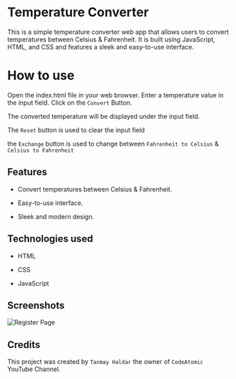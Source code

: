 # Temperature Converter

This is a simple temperature converter web app that allows users to convert temperatures between Celsius & Fahrenheit. It is built using JavaScript, HTML, and CSS and features a sleek and easy-to-use interface.

# How to use

Open the index.html file in your web browser.
Enter a temperature value in the input field.
Click on the `Convert` Button.

The converted temperature will be displayed under the input field.

The `Reset` button is used to clear the input field

the `Exchange` button is used to change between `Fahrenheit to Celsius` & `Celsius to Fahrenheit`


## Features

- Convert temperatures between Celsius & Fahrenheit.

- Easy-to-use interface.

- Sleek and modern design.

## Technologies used

- HTML

- CSS

- JavaScript

## Screenshots

![Register Page](https://drive.google.com/file/d/1tt9rMJvyMehfxJmLAFsZHcURtCMM8GaY)

## Credits

This project was created by `Tanmay Haldar` the owner of `CodeAtomic` YouTube Channel.



